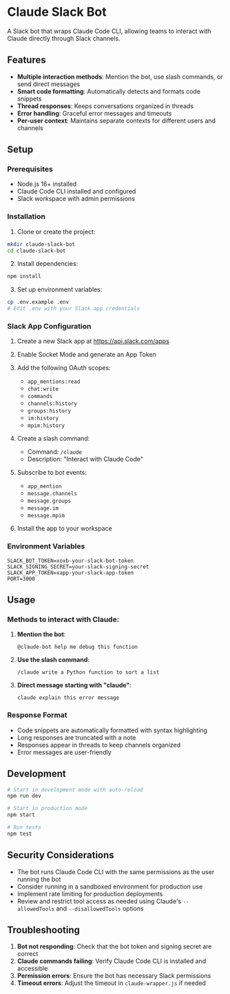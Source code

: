 # Claude Slack Bot

A Slack bot that wraps Claude Code CLI, allowing teams to interact with Claude directly through Slack channels.

## Features

- **Multiple interaction methods**: Mention the bot, use slash commands, or send direct messages
- **Smart code formatting**: Automatically detects and formats code snippets
- **Thread responses**: Keeps conversations organized in threads
- **Error handling**: Graceful error messages and timeouts
- **Per-user context**: Maintains separate contexts for different users and channels

## Setup

### Prerequisites

- Node.js 16+ installed
- Claude Code CLI installed and configured
- Slack workspace with admin permissions

### Installation

1. Clone or create the project:
```bash
mkdir claude-slack-bot
cd claude-slack-bot
```

2. Install dependencies:
```bash
npm install
```

3. Set up environment variables:
```bash
cp .env.example .env
# Edit .env with your Slack app credentials
```

### Slack App Configuration

1. Create a new Slack app at https://api.slack.com/apps
2. Enable Socket Mode and generate an App Token
3. Add the following OAuth scopes:
   - `app_mentions:read`
   - `chat:write`
   - `commands`
   - `channels:history`
   - `groups:history`
   - `im:history`
   - `mpim:history`

4. Create a slash command:
   - Command: `/claude`
   - Description: "Interact with Claude Code"

5. Subscribe to bot events:
   - `app_mention`
   - `message.channels`
   - `message.groups`
   - `message.im`
   - `message.mpim`

6. Install the app to your workspace

### Environment Variables

```env
SLACK_BOT_TOKEN=xoxb-your-slack-bot-token
SLACK_SIGNING_SECRET=your-slack-signing-secret
SLACK_APP_TOKEN=xapp-your-slack-app-token
PORT=3000
```

## Usage

### Methods to interact with Claude:

1. **Mention the bot**:
   ```
   @claude-bot help me debug this function
   ```

2. **Use the slash command**:
   ```
   /claude write a Python function to sort a list
   ```

3. **Direct message starting with "claude"**:
   ```
   claude explain this error message
   ```

### Response Format

- Code snippets are automatically formatted with syntax highlighting
- Long responses are truncated with a note
- Responses appear in threads to keep channels organized
- Error messages are user-friendly

## Development

```bash
# Start in development mode with auto-reload
npm run dev

# Start in production mode
npm start

# Run tests
npm test
```

## Security Considerations

- The bot runs Claude Code CLI with the same permissions as the user running the bot
- Consider running in a sandboxed environment for production use
- Implement rate limiting for production deployments
- Review and restrict tool access as needed using Claude's `--allowedTools` and `--disallowedTools` options

## Troubleshooting

1. **Bot not responding**: Check that the bot token and signing secret are correct
2. **Claude commands failing**: Verify Claude Code CLI is installed and accessible
3. **Permission errors**: Ensure the bot has necessary Slack permissions
4. **Timeout errors**: Adjust the timeout in `claude-wrapper.js` if needed